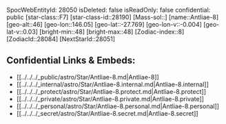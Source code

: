 ﻿---
location: [-27.769,-146.05,46]
type: Star
tags:
- astro/Star

---
SpocWebEntityId: 28050
isDeleted: false
isReadOnly: false
confidential: public
[star-class::F7]
[star-class-id::28190]
[Mass-sol::]
[name::Antliae-8]
[geo-alt::46]
[geo-lon::146.05]
[geo-lat::-27.769]
[geo-lon-v::-0.004]
[geo-lat-v::0.03]
[bright-min::48]
[bright-max::48]
[Zodiac-index::8]
[ZodiacId::28084]
[NextStarId::28051]



## Confidential Links & Embeds: 
- [[../../../_public/astro/Star/Antliae-8.md|Antliae-8]] 
- [[../../../_internal/astro/Star/Antliae-8.internal.md|Antliae-8.internal]] 
- [[../../../_protect/astro/Star/Antliae-8.protect.md|Antliae-8.protect]] 
- [[../../../_private/astro/Star/Antliae-8.private.md|Antliae-8.private]] 
- [[../../../_personal/astro/Star/Antliae-8.personal.md|Antliae-8.personal]] 
- [[../../../_secret/astro/Star/Antliae-8.secret.md|Antliae-8.secret]]

